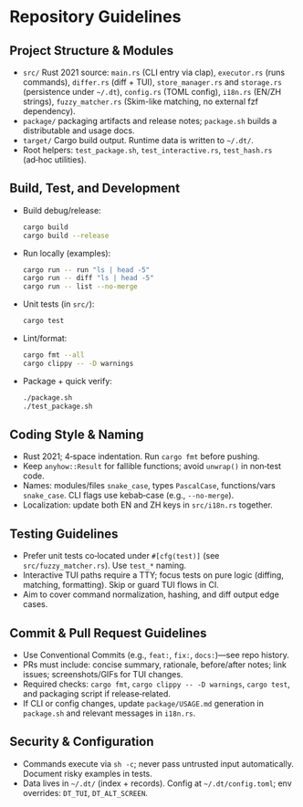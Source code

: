# Repository Guidelines

## Project Structure & Modules
- `src/` Rust 2021 source: `main.rs` (CLI entry via clap), `executor.rs` (runs commands), `differ.rs` (diff + TUI), `store_manager.rs` and `storage.rs` (persistence under `~/.dt`), `config.rs` (TOML config), `i18n.rs` (EN/ZH strings), `fuzzy_matcher.rs` (Skim-like matching, no external fzf dependency).
- `package/` packaging artifacts and release notes; `package.sh` builds a distributable and usage docs.
- `target/` Cargo build output. Runtime data is written to `~/.dt/`.
- Root helpers: `test_package.sh`, `test_interactive.rs`, `test_hash.rs` (ad‑hoc utilities).

## Build, Test, and Development
- Build debug/release:
  ```bash
  cargo build
  cargo build --release
  ```
- Run locally (examples):
  ```bash
  cargo run -- run "ls | head -5"
  cargo run -- diff "ls | head -5"
  cargo run -- list --no-merge
  ```
- Unit tests (in `src/`):
  ```bash
  cargo test
  ```
- Lint/format:
  ```bash
  cargo fmt --all
  cargo clippy -- -D warnings
  ```
- Package + quick verify:
  ```bash
  ./package.sh
  ./test_package.sh
  ```

## Coding Style & Naming
- Rust 2021; 4‑space indentation. Run `cargo fmt` before pushing.
- Keep `anyhow::Result` for fallible functions; avoid `unwrap()` in non‑test code.
- Names: modules/files `snake_case`, types `PascalCase`, functions/vars `snake_case`. CLI flags use kebab‑case (e.g., `--no-merge`).
- Localization: update both EN and ZH keys in `src/i18n.rs` together.

## Testing Guidelines
- Prefer unit tests co‑located under `#[cfg(test)]` (see `src/fuzzy_matcher.rs`). Use `test_*` naming.
- Interactive TUI paths require a TTY; focus tests on pure logic (diffing, matching, formatting). Skip or guard TUI flows in CI.
- Aim to cover command normalization, hashing, and diff output edge cases.

## Commit & Pull Request Guidelines
- Use Conventional Commits (e.g., `feat:`, `fix:`, `docs:`)—see repo history.
- PRs must include: concise summary, rationale, before/after notes; link issues; screenshots/GIFs for TUI changes.
- Required checks: `cargo fmt`, `cargo clippy -- -D warnings`, `cargo test`, and packaging script if release‑related.
- If CLI or config changes, update `package/USAGE.md` generation in `package.sh` and relevant messages in `i18n.rs`.

## Security & Configuration
- Commands execute via `sh -c`; never pass untrusted input automatically. Document risky examples in tests.
- Data lives in `~/.dt/` (index + records). Config at `~/.dt/config.toml`; env overrides: `DT_TUI`, `DT_ALT_SCREEN`.
